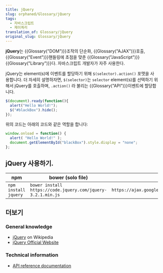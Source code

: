 ```yaml
---
title: jQuery
slug: orphaned/Glossary/jQuery
tags:
  - 자바스크립트
  - 제이쿼리
translation_of: Glossary/jQuery
original_slug: Glossary/jQuery
---
```


**jQuery**는 {{Glossary("DOM")}}조작의 단순화, {{Glossary("AJAX")}}호출, {{Glossary("Event")}}핸들링에 초점을 맞춘 {{Glossary("JavaScript")}} {{Glossary("Library")}}다. 자바스크립트 개발자가 자주 사용한다.

jQuery는 element(s)에 이벤트를 할당하기 위해 `$(selector).action()` 포맷을 사용합니다. 더 자세히 설명하자면, `$(selector)`는 `selector` element(s)를 선택하기 위해서 jQuery를 호출하며, `.action()` 라 불리는 {{Glossary("API")}}이벤트에 할당합니다.

```js
$(document).ready(function(){
  alert("Hello World!");
  $("#blackBox").hide();
});
```

위의 코드는 아래의 코드와 같은 역할을 합니다:

```js
window.onload = function() {
  alert( "Hello World!" );
  document.getElementById("blackBox").style.display = "none";
};
```

## jQuery 사용하기.

| **npm**              | bower (solo file)                                           | Google CDN                                                         |
| -------------------- | ----------------------------------------------------------- | ------------------------------------------------------------------ |
| `npm install jquery` | `bower install https://code.jquery.com/jquery-3.2.1.min.js` | `https://ajax.googleapis.com/ajax/libs/jquery/3.2.1/jquery.min.js` |

## 더보기

### General knowledge

- [jQuery](https://ko.wikipedia.org/wiki/JQuery) on Wikipedia
- [jQuery Official Website](https://jquery.com/)

### Technical information

- [API reference documentation](https://api.jquery.com/)[](https://api.jquery.com/)
